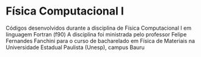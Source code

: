 # Física Computacional I

Códigos desenvolvidos durante a disciplina de Física Computacional I em linguagem Fortran (f90)
A disciplina foi ministrada pelo professor Felipe Fernandes Fanchini para o curso de bacharelado em Física de Materiais na Universidade Estadual Paulista (Unesp), campus Bauru
